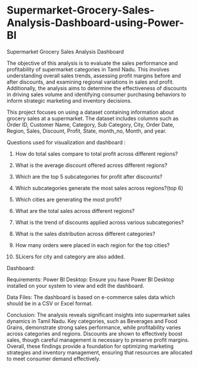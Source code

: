# Supermarket-Grocery-Sales-Analysis-Dashboard-using-Power-BI

Supermarket Grocery Sales Analysis Dashboard

The objective of this analysis is to evaluate the sales performance and profitability of supermarket categories in Tamil Nadu. This involves understanding overall sales trends, assessing profit margins before and after discounts, and examining regional variations in sales and profit. Additionally, the analysis aims to determine the effectiveness of discounts in driving sales volume and identifying consumer purchasing behaviors to inform strategic marketing and inventory decisions.

This project focuses on using a dataset containing information about grocery sales at a supermarket. The dataset includes columns such as Order ID, Customer Name, Category, Sub Category, City, Order Date, Region, Sales, Discount, Profit, State, month_no, Month, and year.

Questions used for visualization and dashboard : 

1. How do total sales compare to total profit across different regions?

2. What is the average discount offered across different regions?

3. Which are the top 5 subcategories for profit after discounts?

4. Which subcategories generate the most sales across regions?(top 6)

5. Which cities are generating the most profit?

6. What are the total sales across different regions?

7. What is the trend of discounts applied across various subcategories?

8. What is the sales distribution across different categories?

9. How many orders were placed in each region for the top cities?

10. SLicers for city and category are also added.

Dashboard:



Requirements:
Power BI Desktop: Ensure you have Power BI Desktop installed on your system to view and edit the dashboard.

Data Files: The dashboard is based on e-commerce sales data which should be in a CSV or Excel format.


Conclusion:
The analysis reveals significant insights into supermarket sales dynamics in Tamil Nadu. Key categories, such as Beverages and Food Grains, demonstrate strong sales performance, while profitability varies across categories and regions. Discounts are shown to effectively boost sales, though careful management is necessary to preserve profit margins. Overall, these findings provide a foundation for optimizing marketing strategies and inventory management, ensuring that resources are allocated to meet consumer demand effectively.
